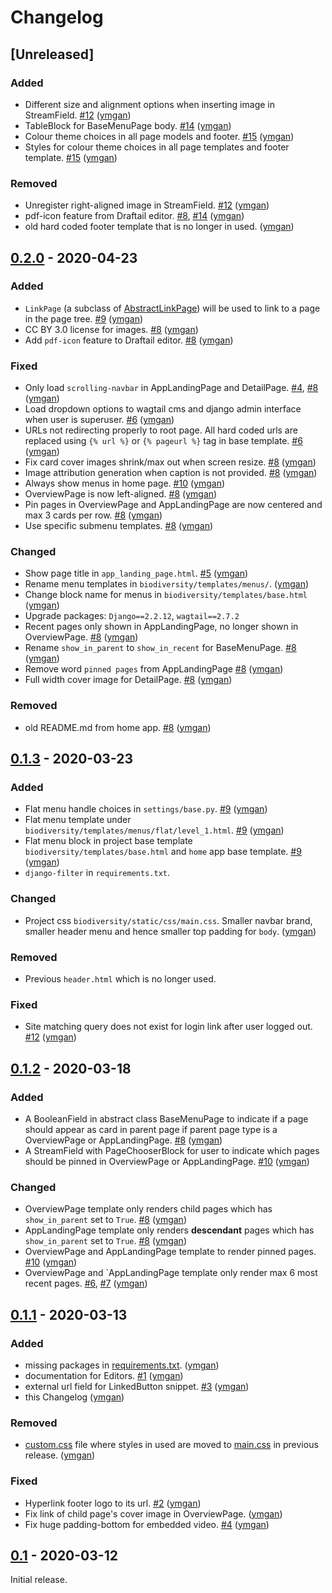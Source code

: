 # Changelog

## [Unreleased]

### Added 

- Different size and alignment options when inserting image in StreamField. 
[#12](https://git.bebif.be/antabif/biodiversityaq/issues/12) ([ymgan](https://git.bebif.be/ymgan))
- TableBlock for BaseMenuPage body. 
[#14](https://git.bebif.be/antabif/biodiversityaq/issues/14) ([ymgan](https://git.bebif.be/ymgan))
- Colour theme choices in all page models and footer. [#15](https://git.bebif.be/antabif/biodiversityaq/issues/15) 
([ymgan](https://git.bebif.be/ymgan))
- Styles for colour theme choices in all page templates and footer template. [#15](https://git.bebif.be/antabif/biodiversityaq/issues/15) 
([ymgan](https://git.bebif.be/ymgan))

### Removed

- Unregister right-aligned image in StreamField.
[#12](https://git.bebif.be/antabif/biodiversityaq/issues/12) ([ymgan](https://git.bebif.be/ymgan))
- pdf-icon feature from Draftail editor. [#8](https://git.bebif.be/antabif/biodiversityaq/issues/8), 
[#14](https://git.bebif.be/antabif/biodiversityaq/issues/14) ([ymgan](https://git.bebif.be/ymgan))
- old hard coded footer template that is no longer in used. ([ymgan](https://git.bebif.be/ymgan))


## [0.2.0](https://gitlab.com/ymgan/biodiversity-aq-dev/-/releases/v0.2.0) - 2020-04-23

### Added

- `LinkPage` (a subclass of [AbstractLinkPage](https://wagtailmenus.readthedocs.io/en/stable/abstractlinkpage.html)) 
will be used to link to a page in the page tree. 
[#9](https://git.bebif.be/antabif/biodiversityaq/issues/9) ([ymgan](https://git.bebif.be/ymgan))
- CC BY 3.0 license for images. 
[#8](https://git.bebif.be/antabif/biodiversityaq/issues/8) ([ymgan](https://git.bebif.be/ymgan))
- Add `pdf-icon` feature to Draftail editor. 
[#8](https://git.bebif.be/antabif/biodiversityaq/issues/8) ([ymgan](https://git.bebif.be/ymgan))

### Fixed

- Only load `scrolling-navbar` in AppLandingPage and DetailPage. 
[#4](https://git.bebif.be/antabif/biodiversityaq/issues/4), [#8](https://git.bebif.be/antabif/biodiversityaq/issues/8) 
([ymgan](https://git.bebif.be/ymgan))
- Load dropdown options to wagtail cms and django admin interface when user is superuser. 
[#6](https://git.bebif.be/antabif/biodiversityaq/issues/6) ([ymgan](https://git.bebif.be/ymgan))
- URLs not redirecting properly to root page. All hard coded urls are replaced using `{% url %}` or `{% pageurl %}` 
tag in base template. [#6](https://git.bebif.be/antabif/biodiversityaq/issues/6) ([ymgan](https://git.bebif.be/ymgan))
- Fix card cover images shrink/max out when screen resize. 
[#8](https://git.bebif.be/antabif/biodiversityaq/issues/8) ([ymgan](https://git.bebif.be/ymgan))
- Image attribution generation when caption is not provided. 
[#8](https://git.bebif.be/antabif/biodiversityaq/issues/8) ([ymgan](https://git.bebif.be/ymgan))
- Always show menus in home page. 
[#10](https://git.bebif.be/antabif/biodiversityaq/issues/10) ([ymgan](https://git.bebif.be/ymgan))
- OverviewPage is now left-aligned.
[#8](https://git.bebif.be/antabif/biodiversityaq/issues/8) ([ymgan](https://git.bebif.be/ymgan))
- Pin pages in OverviewPage and AppLandingPage are now centered and max 3 cards per row.
[#8](https://git.bebif.be/antabif/biodiversityaq/issues/8) ([ymgan](https://git.bebif.be/ymgan))
- Use specific submenu templates. 
[#8](https://git.bebif.be/antabif/biodiversityaq/issues/8) ([ymgan](https://git.bebif.be/ymgan))

### Changed

- Show page title in `app_landing_page.html`. 
[#5](https://git.bebif.be/antabif/biodiversityaq/issues/5) ([ymgan](https://git.bebif.be/ymgan))
- Rename menu templates in `biodiversity/templates/menus/`. ([ymgan](https://git.bebif.be/ymgan))
- Change block name for menus in `biodiversity/templates/base.html` ([ymgan](https://git.bebif.be/ymgan))
- Upgrade packages: `Django==2.2.12`, `wagtail==2.7.2`
- Recent pages only shown in AppLandingPage, no longer shown in OverviewPage.
[#8](https://git.bebif.be/antabif/biodiversityaq/issues/8) ([ymgan](https://git.bebif.be/ymgan))
- Rename `show_in_parent` to `show_in_recent` for BaseMenuPage.
[#8](https://git.bebif.be/antabif/biodiversityaq/issues/8) ([ymgan](https://git.bebif.be/ymgan))
- Remove word `pinned pages` from AppLandingPage
[#8](https://git.bebif.be/antabif/biodiversityaq/issues/8) ([ymgan](https://git.bebif.be/ymgan))
- Full width cover image for DetailPage.
[#8](https://git.bebif.be/antabif/biodiversityaq/issues/8) ([ymgan](https://git.bebif.be/ymgan))

### Removed

- old README.md from home app. 
[#8](https://git.bebif.be/antabif/biodiversityaq/issues/8) ([ymgan](https://git.bebif.be/ymgan))


## [0.1.3](https://gitlab.com/ymgan/biodiversity-aq-dev/-/releases/v0.1.3) - 2020-03-23

### Added
- Flat menu handle choices in `settings/base.py`. [#9](https://gitlab.com/ymgan/biodiversity-aq-dev/-/issues/9) 
([ymgan](https://gitlab.com/ymgan))
- Flat menu template under `biodiversity/templates/menus/flat/level_1.html`. 
[#9](https://gitlab.com/ymgan/biodiversity-aq-dev/-/issues/9) 
([ymgan](https://gitlab.com/ymgan))
- Flat menu block in project base template `biodiversity/templates/base.html` and `home` app base template. 
[#9](https://gitlab.com/ymgan/biodiversity-aq-dev/-/issues/9) 
([ymgan](https://gitlab.com/ymgan))
- `django-filter` in `requirements.txt`.

### Changed
- Project css `biodiversity/static/css/main.css`. Smaller navbar brand, smaller header menu and hence smaller top 
padding for `body`. ([ymgan](https://gitlab.com/ymgan))

### Removed 
- Previous `header.html` which is no longer used.

### Fixed
- Site matching query does not exist for login link after user logged out. 
[#12](https://gitlab.com/ymgan/biodiversity-aq-dev/-/issues/12) 
([ymgan](https://gitlab.com/ymgan))

## [0.1.2](https://gitlab.com/ymgan/biodiversity-aq-dev/-/releases/v0.1.2) - 2020-03-18

### Added
- A BooleanField in abstract class BaseMenuPage to indicate if a page should appear as card in parent page if 
parent page type is a OverviewPage or AppLandingPage. 
[#8](https://gitlab.com/ymgan/biodiversity-aq-dev/-/issues/8)  ([ymgan](https://gitlab.com/ymgan))
- A StreamField with PageChooserBlock for user to indicate which pages should be pinned in OverviewPage or 
AppLandingPage. 
[#10](https://gitlab.com/ymgan/biodiversity-aq-dev/-/issues/10)  ([ymgan](https://gitlab.com/ymgan))

### Changed
- OverviewPage template only renders child pages which has `show_in_parent` set to `True`. 
[#8](https://gitlab.com/ymgan/biodiversity-aq-dev/-/issues/8)  ([ymgan](https://gitlab.com/ymgan))
- AppLandingPage template only renders **descendant** pages which has `show_in_parent` set to `True`. 
[#8](https://gitlab.com/ymgan/biodiversity-aq-dev/-/issues/8)  ([ymgan](https://gitlab.com/ymgan))
- OverviewPage and AppLandingPage template to render pinned pages. 
[#10](https://gitlab.com/ymgan/biodiversity-aq-dev/-/issues/10)  ([ymgan](https://gitlab.com/ymgan))
- OverviewPage and `AppLandingPage template only render max 6 most recent pages. 
[#6](https://gitlab.com/ymgan/biodiversity-aq-dev/-/issues/6), 
[#7](https://gitlab.com/ymgan/biodiversity-aq-dev/-/issues/7) ([ymgan](https://gitlab.com/ymgan))


## [0.1.1](https://gitlab.com/ymgan/biodiversity-aq-dev/-/releases/v0.1.1) - 2020-03-13

### Added
- missing packages in [requirements.txt](requirements.txt). ([ymgan](https://gitlab.com/ymgan))
- documentation for Editors. [#1](https://gitlab.com/ymgan/biodiversity-aq-dev/-/issues/1) ([ymgan](https://gitlab.com/ymgan))
- external url field for LinkedButton snippet. [#3](https://gitlab.com/ymgan/biodiversity-aq-dev/-/issues/3) ([ymgan](https://gitlab.com/ymgan))
- this Changelog ([ymgan](https://gitlab.com/ymgan))

### Removed
- [custom.css](biodiversity/static/css/custom.css) file where styles in used are moved to 
[main.css](biodiversity/static/css/main.css) in previous release. ([ymgan](https://gitlab.com/ymgan))

### Fixed
- Hyperlink footer logo to its url. [#2](https://gitlab.com/ymgan/biodiversity-aq-dev/-/issues/2) ([ymgan](https://gitlab.com/ymgan))
- Fix link of child page's cover image in OverviewPage. ([ymgan](https://gitlab.com/ymgan))
- Fix huge padding-bottom for embedded video. [#4](https://gitlab.com/ymgan/biodiversity-aq-dev/-/issues/4) ([ymgan](https://gitlab.com/ymgan))

## [0.1](https://gitlab.com/ymgan/biodiversity-aq-dev/-/releases/v0.1) - 2020-03-12

Initial release.

